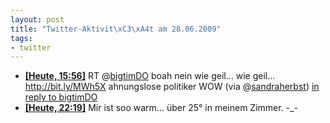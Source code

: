 ```yaml
--- 
layout: post
title: "Twitter-Aktivit\xC3\xA4t am 28.06.2009"
tags: 
- twitter
---
```

<ul class="aktt_tweet_digest">
	<li><strong><a href="http://twitter.com/fabianonline/statuses/2371636739">[Heute, 15:56]</a></strong> RT @<a href="http://twitter.com/bigtimDO">bigtimDO</a> boah nein wie geil... wie geil... <a href="http://bit.ly/MWh5X" rel="nofollow">http://bit.ly/MWh5X</a>
 ahnungslose politiker WOW (via @<a href="http://twitter.com/sandraherbst">sandraherbst</a>) <a href="http://twitter.com/bigtimDO/statuses/2371429886">in reply to bigtimDO</a></li>
	<li><strong><a href="http://twitter.com/fabianonline/statuses/2375877459">[Heute, 22:19]</a></strong> Mir ist soo warm... über 25° in meinem Zimmer. -_-</li>
</ul>
